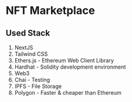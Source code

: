 # NFT Marketplace

## Used Stack

1. NextJS
2. Tailwind CSS
3. Ethers.js - Ethereum Web Client Library
4. Hardhat - Solidity development environment
5. Web3
6. Chai - Testing
7. IPFS - File Storage
8. Polygon - Faster & cheaper than Ethereum
